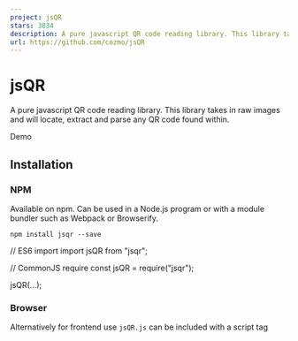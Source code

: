```yaml
---
project: jsQR
stars: 3834
description: A pure javascript QR code reading library. This library takes in raw images and will locate, extract and parse any QR code found within.
url: https://github.com/cozmo/jsQR
---
```


jsQR
====

A pure javascript QR code reading library. This library takes in raw images and will locate, extract and parse any QR code found within.

Demo

Installation
------------

### NPM

Available on npm. Can be used in a Node.js program or with a module bundler such as Webpack or Browserify.

```
npm install jsqr --save
```

// ES6 import
import jsQR from "jsqr";

// CommonJS require
const jsQR \= require("jsqr");

jsQR(...);

### Browser

Alternatively for frontend use `jsQR.js` can be included with a script tag

<script src\="jsQR.js"\></script\>
<script\>
  jsQR(...);
</script\>

### A note on webcams

jsQR is designed to be a completely standalone library for scanning QR codes. By design it does not include any platform specific code. This allows it to just as easily scan a frontend webcam stream, a user uploaded image, or be used as part of a backend Node.js process.

If you want to use jsQR to scan a webcam stream you'll need to extract the `ImageData` from the video stream. This can then be passed to jsQR. The jsQR demo contains a barebones implementation of webcam scanning that can be used as a starting point and customized for your needs. For more advanced questions you can refer to the `getUserMedia` docs or the fairly comprehensive webRTC sample code, both of which are great resources for consuming a webcam stream.

Usage
-----

jsQR exports a method that takes in 3 arguments representing the image data you wish to decode. Additionally can take an options object to further configure scanning behavior.

const code \= jsQR(imageData, width, height, options?);

if (code) {
  console.log("Found QR code", code);
}

### Arguments

-   `imageData` - An `Uint8ClampedArray` of RGBA pixel values in the form `[r0, g0, b0, a0, r1, g1, b1, a1, ...]`. As such the length of this array should be `4 * width * height`. This data is in the same form as the `ImageData` interface, and it's also commonly returned by node modules for reading images.
-   `width` - The width of the image you wish to decode.
-   `height` - The height of the image you wish to decode.
-   `options` (optional) - Additional options.
    -   `inversionAttempts` - (`attemptBoth` (default), `dontInvert`, `onlyInvert`, or `invertFirst`) - Should jsQR attempt to invert the image to find QR codes with white modules on black backgrounds instead of the black modules on white background. This option defaults to `attemptBoth` for backwards compatibility but causes a ~50% performance hit, and will probably be default to `dontInvert` in future versions.

### Return value

If a QR is able to be decoded the library will return an object with the following keys.

-   `binaryData` - `Uint8ClampedArray` - The raw bytes of the QR code.
-   `data` - The string version of the QR code data.
-   `chunks` - The QR chunks.
-   `version` - The QR version.
-   `location` - An object with keys describing key points of the QR code. Each key is a point of the form `{x: number, y: number}`. Has points for the following locations.
    -   Corners - `topRightCorner`/`topLeftCorner`/`bottomRightCorner`/`bottomLeftCorner`;
    -   Finder patterns - `topRightFinderPattern`/`topLeftFinderPattern`/`bottomLeftFinderPattern`
    -   May also have a point for the `bottomRightAlignmentPattern` assuming one exists and can be located.

Because the library is written in typescript you can also view the type definitions to understand the API.

Contributing
------------

jsQR is written using typescript. You can view the development source in the `src` directory.

Tests can be run with

```
npm test
```

Besides unit tests the test suite contains several hundred images that can be found in the /tests/end-to-end/ folder.

Not all the images can be read. In general changes should hope to increase the number of images that read. However due to the nature of computer vision some changes may cause images that pass to start to fail and visa versa. To update the expected outcomes run `npm run-script generate-test-data`. These outcomes can be evaluated in the context of a PR to determine if a change improves or harms the overall ability of the library to read QR codes. A summary of which are passing and failing can be found at /tests/end-to-end/report.json

After testing any changes, you can compile the production version by running

```
npm run-script build
```

-   Source hosted at GitHub
-   Report issues, questions, feature requests on GitHub Issues

Pull requests are welcome! Please create seperate branches for seperate features/patches.
